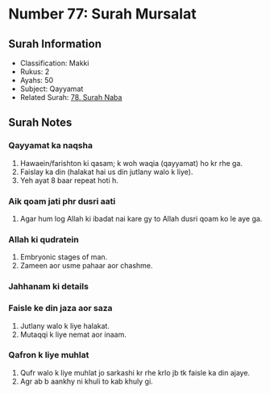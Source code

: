 # Number 77: Surah Mursalat

## Surah Information

- Classification: Makki  
- Rukus: 2  
- Ayahs: 50  
- Subject: Qayyamat  
- Related Surah: [78. Surah Naba](./78_Surah_Naba.md)  

## Surah Notes

### Qayyamat ka naqsha

1. Hawaein/farishton ki qasam; k woh waqia (qayyamat) ho kr rhe ga.
2. Faislay ka din (halakat hai us din jutlany walo k liye).
3. Yeh ayat 8 baar repeat hoti h.

### Aik qoam jati phr dusri aati

1. Agar hum log Allah ki ibadat nai kare gy to Allah dusri qoam ko le aye ga.

### Allah ki qudratein

1. Embryonic stages of man.
2. Zameen aor usme pahaar aor chashme.

### Jahhanam ki details

### Faisle ke din jaza aor saza

1. Jutlany walo k liye halakat.
2. Mutaqqi k liye nemat aor inaam.

### Qafron k liye muhlat

1. Qufr walo k liye muhlat jo sarkashi kr rhe krlo jb tk faisle ka din ajaye.
2. Agr ab b aankhy ni khuli to kab khuly gi.
